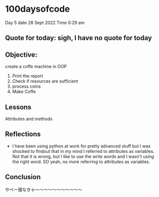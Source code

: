 # 100daysofcode
 Day 5
 date 28 Sept 2022
 Time 0:29 am 
## Quote for today: sigh, I have no quote for today 
## Objective: 
create a coffe machine in OOP
1. Print the report 
2. Check if resources are sufficient
3. process coins
4. Make Coffe
## Lessons
Attributes and methods
## Reflections

- I have been using python at work for pretty advanced stuff but I was shocked to findout that in my mind I referred to attributes as variables. Not that it is wrong, but I like to use the write words and I wasn't using the right word. SO yeah, no more referring to attributes as variables. 

## Conclusion 
やべー寝なきゃ〜〜〜〜〜〜〜〜〜〜〜

